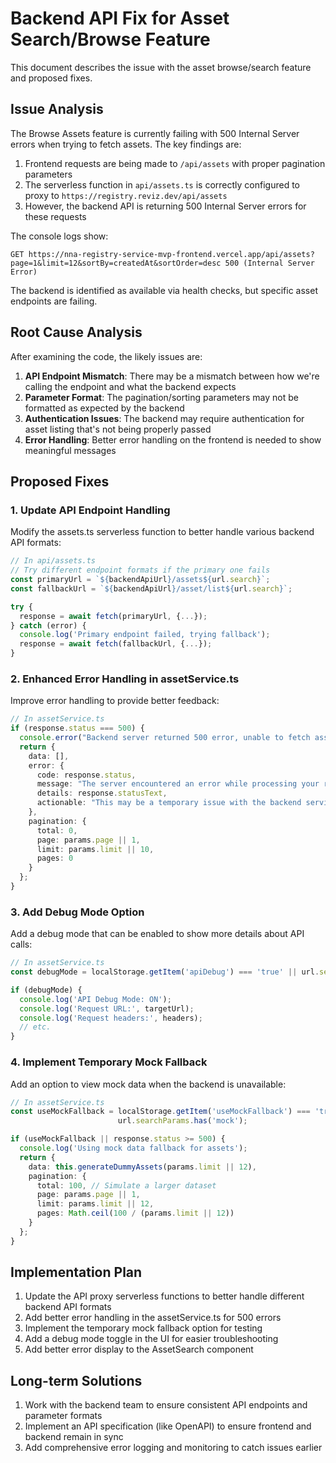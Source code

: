 # Backend API Fix for Asset Search/Browse Feature

This document describes the issue with the asset browse/search feature and proposed fixes.

## Issue Analysis

The Browse Assets feature is currently failing with 500 Internal Server errors when trying to fetch assets. The key findings are:

1. Frontend requests are being made to `/api/assets` with proper pagination parameters
2. The serverless function in `api/assets.ts` is correctly configured to proxy to `https://registry.reviz.dev/api/assets`
3. However, the backend API is returning 500 Internal Server errors for these requests

The console logs show:
```
GET https://nna-registry-service-mvp-frontend.vercel.app/api/assets?page=1&limit=12&sortBy=createdAt&sortOrder=desc 500 (Internal Server Error)
```

The backend is identified as available via health checks, but specific asset endpoints are failing.

## Root Cause Analysis

After examining the code, the likely issues are:

1. **API Endpoint Mismatch**: There may be a mismatch between how we're calling the endpoint and what the backend expects
2. **Parameter Format**: The pagination/sorting parameters may not be formatted as expected by the backend
3. **Authentication Issues**: The backend may require authentication for asset listing that's not being properly passed
4. **Error Handling**: Better error handling on the frontend is needed to show meaningful messages

## Proposed Fixes

### 1. Update API Endpoint Handling

Modify the assets.ts serverless function to better handle various backend API formats:

```typescript
// In api/assets.ts
// Try different endpoint formats if the primary one fails
const primaryUrl = `${backendApiUrl}/assets${url.search}`;
const fallbackUrl = `${backendApiUrl}/asset/list${url.search}`;

try {
  response = await fetch(primaryUrl, {...});
} catch (error) {
  console.log('Primary endpoint failed, trying fallback');
  response = await fetch(fallbackUrl, {...});
}
```

### 2. Enhanced Error Handling in assetService.ts

Improve error handling to provide better feedback:

```typescript
// In assetService.ts
if (response.status === 500) {
  console.error("Backend server returned 500 error, unable to fetch assets");
  return {
    data: [],
    error: {
      code: response.status,
      message: "The server encountered an error while processing your request. Please try again later.",
      details: response.statusText,
      actionable: "This may be a temporary issue with the backend service. You can try switching to mock mode for testing by adding ?mock=true to the URL."
    },
    pagination: {
      total: 0,
      page: params.page || 1,
      limit: params.limit || 10,
      pages: 0
    }
  };
}
```

### 3. Add Debug Mode Option

Add a debug mode that can be enabled to show more details about API calls:

```typescript
// In assetService.ts
const debugMode = localStorage.getItem('apiDebug') === 'true' || url.searchParams.has('debug');

if (debugMode) {
  console.log('API Debug Mode: ON');
  console.log('Request URL:', targetUrl);
  console.log('Request headers:', headers);
  // etc.
}
```

### 4. Implement Temporary Mock Fallback

Add an option to view mock data when the backend is unavailable:

```typescript
// In assetService.ts
const useMockFallback = localStorage.getItem('useMockFallback') === 'true' || 
                        url.searchParams.has('mock');

if (useMockFallback || response.status >= 500) {
  console.log('Using mock data fallback for assets');
  return {
    data: this.generateDummyAssets(params.limit || 12),
    pagination: {
      total: 100, // Simulate a larger dataset
      page: params.page || 1,
      limit: params.limit || 12,
      pages: Math.ceil(100 / (params.limit || 12))
    }
  };
}
```

## Implementation Plan

1. Update the API proxy serverless functions to better handle different backend API formats
2. Add better error handling in the assetService.ts for 500 errors
3. Implement the temporary mock fallback option for testing
4. Add a debug mode toggle in the UI for easier troubleshooting
5. Add better error display to the AssetSearch component

## Long-term Solutions

1. Work with the backend team to ensure consistent API endpoints and parameter formats
2. Implement an API specification (like OpenAPI) to ensure frontend and backend remain in sync
3. Add comprehensive error logging and monitoring to catch issues earlier